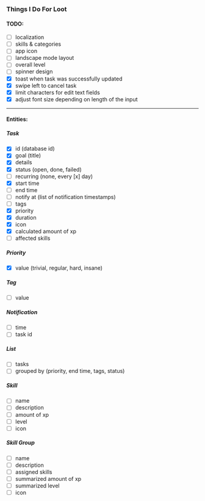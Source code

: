 ### Things I Do For Loot

#### TODO:
- [ ] localization
- [ ] skills & categories
- [ ] app icon
- [ ] landscape mode layout
- [ ] overall level
- [ ] spinner design
- [x] toast when task was successfully updated
- [x] swipe left to cancel task
- [x] limit characters for edit text fields
- [x] adjust font size depending on length of the input

---

#### Entities:
##### Task
- [x] id (database id)
- [x] goal (title)
- [x] details
- [x] status (open, done, failed)
- [ ] recurring (none, every [x] day)
- [x] start time
- [ ] end time
- [ ] notify at (list of notification timestamps)
- [ ] tags
- [x] priority
- [x] duration
- [x] icon
- [x] calculated amount of xp
- [ ] affected skills

##### Priority
- [x] value (trivial, regular, hard, insane)

##### Tag
- [ ] value

##### Notification
- [ ] time
- [ ] task id

##### List<Task>
- [ ] tasks
- [ ] grouped by (priority, end time, tags, status)

##### Skill
- [ ] name
- [ ] description
- [ ] amount of xp
- [ ] level
- [ ] icon

##### Skill Group
- [ ] name
- [ ] description
- [ ] assigned skills
- [ ] summarized amount of xp
- [ ] summarized level
- [ ] icon